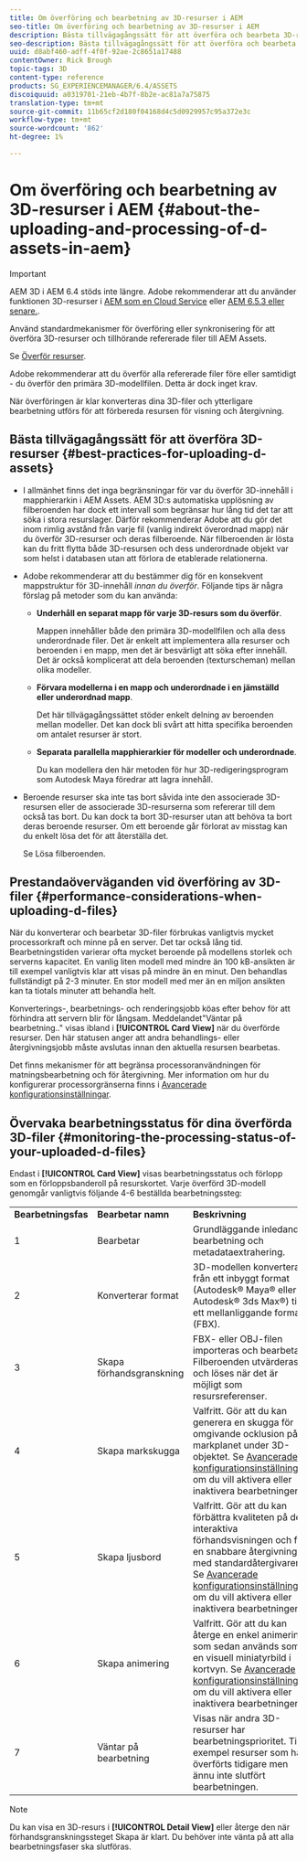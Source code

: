 ```yaml
---
title: Om överföring och bearbetning av 3D-resurser i AEM
seo-title: Om överföring och bearbetning av 3D-resurser i AEM
description: Bästa tillvägagångssätt för att överföra och bearbeta 3D-resurser.
seo-description: Bästa tillvägagångssätt för att överföra och bearbeta 3D-resurser.
uuid: d8abf460-adff-4f0f-92ae-2c8651a17488
contentOwner: Rick Brough
topic-tags: 3D
content-type: reference
products: SG_EXPERIENCEMANAGER/6.4/ASSETS
discoiquuid: a0319701-21eb-4b7f-8b2e-ac81a7a75875
translation-type: tm+mt
source-git-commit: 11b65cf2d180f04168d4c5d0929957c95a372e3c
workflow-type: tm+mt
source-wordcount: '862'
ht-degree: 1%

---
```



# Om överföring och bearbetning av 3D-resurser i AEM {#about-the-uploading-and-processing-of-d-assets-in-aem}

>[!IMPORTANT]
>
>AEM 3D i AEM 6.4 stöds inte längre. Adobe rekommenderar att du använder funktionen 3D-resurser i [AEM som en Cloud Service](https://docs.adobe.com/content/help/en/experience-manager-cloud-service/assets/dynamicmedia/assets-3d.html) eller [AEM 6.5.3 eller senare.](https://docs.adobe.com/content/help/en/experience-manager-65/assets/dynamic/assets-3d.html).

Använd standardmekanismer för överföring eller synkronisering för att överföra 3D-resurser och tillhörande refererade filer till AEM Assets.

Se [Överför resurser](managing-assets-touch-ui.md#uploading-assets).

Adobe rekommenderar att du överför alla refererade filer före eller samtidigt - du överför den primära 3D-modellfilen. Detta är dock inget krav.

När överföringen är klar konverteras dina 3D-filer och ytterligare bearbetning utförs för att förbereda resursen för visning och återgivning.

## Bästa tillvägagångssätt för att överföra 3D-resurser {#best-practices-for-uploading-d-assets}

* I allmänhet finns det inga begränsningar för var du överför 3D-innehåll i mapphierarkin i AEM Assets. AEM 3D:s automatiska upplösning av filberoenden har dock ett intervall som begränsar hur lång tid det tar att söka i stora resurslager. Därför rekommenderar Adobe att du gör det inom rimlig avstånd från varje fil (vanlig indirekt överordnad mapp) när du överför 3D-resurser och deras filberoende. När filberoenden är lösta kan du fritt flytta både 3D-resursen och dess underordnade objekt var som helst i databasen utan att förlora de etablerade relationerna.
* Adobe rekommenderar att du bestämmer dig för en konsekvent mappstruktur för 3D-innehåll *innan du överför*. Följande tips är några förslag på metoder som du kan använda:

   * **Underhåll en separat mapp för varje 3D-resurs som du överför**.

      Mappen innehåller både den primära 3D-modellfilen och alla dess underordnade filer. Det är enkelt att implementera alla resurser och beroenden i en mapp, men det är besvärligt att söka efter innehåll. Det är också komplicerat att dela beroenden (texturscheman) mellan olika modeller.

   * **Förvara modellerna i en mapp och underordnade i en jämställd eller underordnad mapp**.

      Det här tillvägagångssättet stöder enkelt delning av beroenden mellan modeller. Det kan dock bli svårt att hitta specifika beroenden om antalet resurser är stort.

   * **Separata parallella mapphierarkier för modeller och underordnade**.

      Du kan modellera den här metoden för hur 3D-redigeringsprogram som Autodesk Maya föredrar att lagra innehåll.

* Beroende resurser ska inte tas bort såvida inte den associerade 3D-resursen eller de associerade 3D-resurserna som refererar till dem också tas bort. Du kan dock ta bort 3D-resurser utan att behöva ta bort deras beroende resurser. Om ett beroende går förlorat av misstag kan du enkelt lösa det för att återställa det.

   Se Lösa filberoenden.

## Prestandaöverväganden vid överföring av 3D-filer {#performance-considerations-when-uploading-d-files}

När du konverterar och bearbetar 3D-filer förbrukas vanligtvis mycket processorkraft och minne på en server. Det tar också lång tid. Bearbetningstiden varierar ofta mycket beroende på modellens storlek och serverns kapacitet. En vanlig liten modell med mindre än 100 kB-ansikten är till exempel vanligtvis klar att visas på mindre än en minut. Den behandlas fullständigt på 2-3 minuter. En stor modell med mer än en miljon ansikten kan ta tiotals minuter att behandla helt.

Konverterings-, bearbetnings- och renderingsjobb köas efter behov för att förhindra att servern blir för långsam. Meddelandet&quot;Väntar på bearbetning..&quot; visas ibland i **[!UICONTROL Card View]** när du överförde resurser. Den här statusen anger att andra behandlings- eller återgivningsjobb måste avslutas innan den aktuella resursen bearbetas.

Det finns mekanismer för att begränsa processoranvändningen för matningsbearbetning och för återgivning. Mer information om hur du konfigurerar processorgränserna finns i [Avancerade konfigurationsinställningar](advanced-config-3d.md).

## Övervaka bearbetningsstatus för dina överförda 3D-filer {#monitoring-the-processing-status-of-your-uploaded-d-files}

Endast i **[!UICONTROL Card View]** visas bearbetningsstatus och förlopp som en förloppsbanderoll på resurskortet. Varje överförd 3D-modell genomgår vanligtvis följande 4-6 beställda bearbetningssteg:

<table> 
 <tbody> 
  <tr> 
   <td><strong>Bearbetningsfas</strong><br /> </td> 
   <td><strong>Bearbetar namn</strong></td> 
   <td><strong>Beskrivning</strong></td> 
  </tr> 
  <tr> 
   <td>1</td> 
   <td>Bearbetar</td> 
   <td>Grundläggande inledande bearbetning och metadataextrahering.</td> 
  </tr> 
  <tr> 
   <td>2</td> 
   <td>Konverterar format</td> 
   <td>3D-modellen konverteras från ett inbyggt format (Autodesk® Maya® eller Autodesk® 3ds Max®) till ett mellanliggande format (FBX).</td> 
  </tr> 
  <tr> 
   <td>3</td> 
   <td>Skapa förhandsgranskning</td> 
   <td>FBX- eller OBJ-filen importeras och bearbetas. Filberoenden utvärderas och löses när det är möjligt som resursreferenser.</td> 
  </tr> 
  <tr> 
   <td>4</td> 
   <td>Skapa markskugga</td> 
   <td>Valfritt. Gör att du kan generera en skugga för omgivande ocklusion på markplanet under 3D-objektet. Se <a href="/help/assets/advanced-config-3d.md">Avancerade konfigurationsinställningar</a> om du vill aktivera eller inaktivera bearbetningen.</td> 
  </tr> 
  <tr> 
   <td>5<br /> </td> 
   <td>Skapa ljusbord</td> 
   <td>Valfritt. Gör att du kan förbättra kvaliteten på den interaktiva förhandsvisningen och få en snabbare återgivning med standardåtergivaren. Se <a href="/help/assets/advanced-config-3d.md">Avancerade konfigurationsinställningar</a> om du vill aktivera eller inaktivera bearbetningen.</td> 
  </tr> 
  <tr> 
   <td>6<br /> </td> 
   <td>Skapa animering</td> 
   <td>Valfritt. Gör att du kan återge en enkel animering som sedan används som en visuell miniatyrbild i kortvyn. Se <a href="/help/assets/advanced-config-3d.md">Avancerade konfigurationsinställningar</a> om du vill aktivera eller inaktivera bearbetningen.</td> 
  </tr> 
  <tr> 
   <td>7<br /> </td> 
   <td>Väntar på bearbetning</td> 
   <td>Visas när andra 3D-resurser har bearbetningsprioritet. Till exempel resurser som har överförts tidigare men ännu inte slutfört bearbetningen.</td> 
  </tr> 
 </tbody> 
</table>

>[!NOTE]
>
>Du kan visa en 3D-resurs i **[!UICONTROL Detail View]** eller återge den när förhandsgranskningssteget Skapa är klart. Du behöver inte vänta på att alla bearbetningsfaser ska slutföras.

